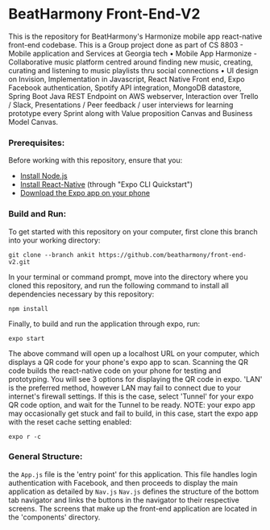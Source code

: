 # BeatHarmony Front-End-V2

This is the repository for BeatHarmony's Harmonize mobile app react-native front-end codebase.  This is a Group project done as part of CS 8803 - Mobile application and Services at Georgia tech
• Mobile App Harmonize - Collaborative music platform centred around finding new music, creating, curating and listening to music playlists thru social connections
•	UI design on Invision, Implementation in Javascript, React Native Front end, Expo Facebook authentication, Spotify API integration, MongoDB datastore, Spring Boot Java REST Endpoint on AWS webserver, Interaction over Trello / Slack, Presentations / Peer feedback / user interviews for learning prototype every Sprint along with Value proposition Canvas and Business Model Canvas.


### Prerequisites:
Before working with this repository, ensure that you:

- [Install Node.js](https://nodejs.org/en/)
- [Install React-Native](https://facebook.github.io/react-native/docs/getting-started) (through "Expo CLI Quickstart")
- [Download the Expo app on your phone](https://expo.io/learn)

### Build and Run:

To get started with this repository on your computer, first clone this branch into your working directory:
```
git clone --branch ankit https://github.com/beatharmony/front-end-v2.git
```
In your terminal or command prompt, move into the directory where you cloned this repository, and run the following command to install all dependencies necessary by this repository:
```
npm install
```
Finally, to build and run the application through expo, run:
```
expo start
```
The above command will open up a localhost URL on your computer, which displays a QR code for your phone's expo app to scan. Scanning the QR code builds the react-native code on your phone for testing and prototyping. You will see 3 options for displaying the QR code in expo. 'LAN' is the preferred method, however LAN may fail to connect due to your internet's firewall settings. If this is the case, select 'Tunnel' for your expo QR code option, and wait for the Tunnel to be ready. 
NOTE: your expo app may occasionally get stuck and fail to build, in this case, start the expo app with the reset cache setting enabled:
```
expo r -c
```
### General Structure:
the `App.js` file is the 'entry point' for this application. This file handles login authentication with Facebook, and then proceeds to display the main application as detailed by `Nav.js` 
`Nav.js`  defines the structure of the bottom tab navigator and links the buttons in the navigator to their respective screens. 
The screens that make up the front-end application are located in the 'components' directory. 
